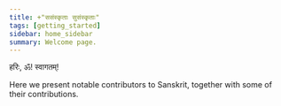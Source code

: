 ```yaml
---
title: +"ससंस्कृताः सुसंस्कृताः"
tags: [getting_started]
sidebar: home_sidebar
summary: Welcome page.
---
```


हरिः, ॐ! स्वागतम्!

Here we present notable contributors to Sanskrit, together with some of their contributions.